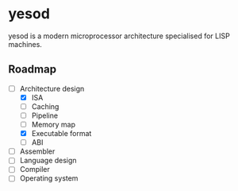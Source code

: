 yesod
=====

yesod is a modern microprocessor architecture specialised for
LISP machines.

Roadmap
-------

- [ ] Architecture design
  - [x] ISA
  - [ ] Caching
  - [ ] Pipeline
  - [ ] Memory map
  - [x] Executable format
  - [ ] ABI
- [ ] Assembler
- [ ] Language design
- [ ] Compiler
- [ ] Operating system
